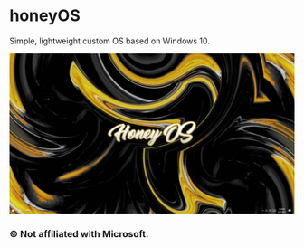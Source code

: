 # honeyOS
Simple, lightweight custom OS based on Windows 10.

![HoneyOS](https://raw.githubusercontent.com/kixxu/honeyOS/main/HoneyOSv2.png)

### © Not affiliated with Microsoft.
